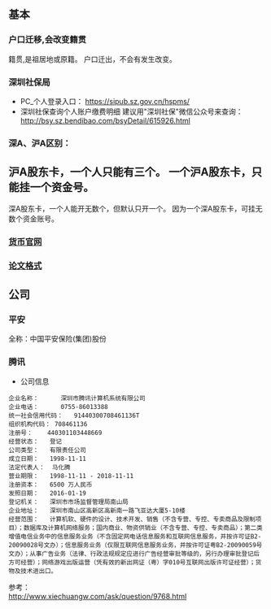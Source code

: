 ## 基本
### 户口迁移,会改变籍贯
籍贯,是祖居地或原籍。
户口迁出，不会有发生改变。
### 深圳社保局
+ PC_个人登录入口：
https://sipub.sz.gov.cn/hspms/
+ 深圳社保查询个人账户缴费明细
建议用"深圳社保"微信公众号来查询：
http://bsy.sz.bendibao.com/bsyDetail/615926.html
### 深A、沪A区别：
沪A股东卡，一个人只能有三个。
一个沪A股东卡，只能挂一个资金号。
-----------------------------------
深A股东卡，一个人能开无数个，但默认只开一个。
因为一个深A股东卡，可挂无数个资金账号。
### [货币官网](https://otc.huobi.co/zh-cn/client?switch=1)
### [论文格式](https://wenku.baidu.com/view/1014dc7f4b35eefdc9d3331a.html?from=search)

## 公司
### 平安
全称：中国平安保险(集团)股份
### 腾讯
+ 公司信息  
```
企业名称：      深圳市腾讯计算机系统有限公司  
企业电话：      0755-86013388  
统一社会信用代码：	91440300708461136T	
组织机构代码：	708461136  
注册号：	440301103448669	
经营状态：	登记  
公司类型：	有限责任公司	
成立日期：	1998-11-11  
法定代表人：	马化腾    
营业期限：	1998-11-11 - 2018-11-11  
注册资本：	6500 万人民币	
发照日期：	2016-01-19  
登记机关：	深圳市市场监督管理局南山局  
企业地址：	深圳市南山区高新区高新南一路飞亚达大厦5-10楼  
经营范围：	计算机软、硬件的设计、技术开发、销售（不含专营、专控、专卖商品及限制项目）；数据库及计算机网络服务；国内商业、物资供销业（不含专营、专控、专卖商品）；第二类增值电信业务中的信息服务业务（不含固定网电话信息服务和互联网信息服务，并按许可证B2-20090028号文办）；信息服务业务（仅限互联网信息服务业务，并按许可证粤B2-20090059号文办）；从事广告业务（法律、行政法规规定应进行广告经营审批等级的，另行办理审批登记后方可经营）；网络游戏出版运营（凭有效的新出网证（粤）字010号互联网出版许可证经营）；货物及技术进出口。  
```
参考：  
http://www.xiechuangw.com/ask/question/9768.html